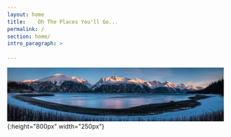 ```yaml
---
layout: home
title:    Oh The Places You'll Go...
permalink: /
section: home/
intro_paragraph: >

---
```

![Home Page Image](/images/panorama.jpg){:height="800px" width="250px"}
